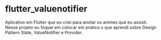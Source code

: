 # flutter_valuenotifier
Aplicativo em Flutter que eu criei para anotar os animes que eu assisti. Nesse projeto eu foquei em colocar em pratica o que aprendi sobre Design Pattern State, ValueNotifier e Provider.
